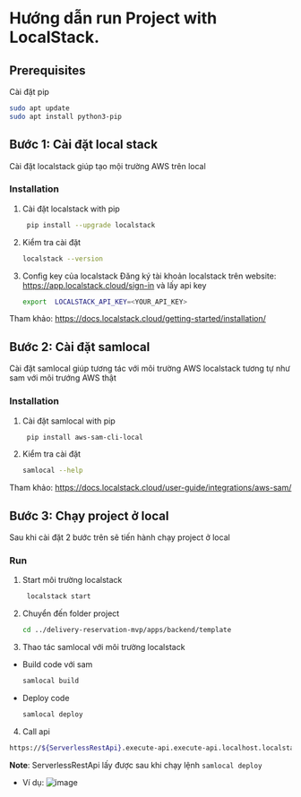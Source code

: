 # Hướng dẫn run Project with LocalStack.
## Prerequisites
Cài đặt pip
  ```sh
 sudo apt update
sudo apt install python3-pip
  ```
##  Bước 1: Cài đặt local stack
Cài đặt localstack giúp tạo mội trường AWS trên local

### Installation
1. Cài đặt localstack with pip
   ```sh
    pip install --upgrade localstack
   ```

2. Kiểm tra cài đặt
   ```sh
   localstack --version
   ```
3. Config key của localstack
Đăng ký tài khoản localstack trên website: https://app.localstack.cloud/sign-in và lấy api key
   ```sh
   export  LOCALSTACK_API_KEY=<YOUR_API_KEY>
   ```

Tham khảo: https://docs.localstack.cloud/getting-started/installation/
##  Bước 2: Cài đặt samlocal 
Cài đặt samlocal giúp tương tác với môi trường AWS localstack tương tự như sam với môi trướng AWS thật

### Installation
1. Cài đặt samlocal with pip
   ```sh
    pip install aws-sam-cli-local
   ```

2. Kiểm tra cài đặt
   ```sh
   samlocal --help
   ```
Tham khảo: https://docs.localstack.cloud/user-guide/integrations/aws-sam/
##  Bước 3: Chạy project ở local
Sau khi cài đặt 2 bước trên sẽ tiến hành chạy project ở local

###  Run
1. Start môi trường localstack
   ```sh
    localstack start
   ```

2. Chuyển đến  folder project
   ```sh
   cd ../delivery-reservation-mvp/apps/backend/template
   ```
 3. Thao tác samlocal với môi trường localstack 
 - Build code với sam
    ```sh
   samlocal build
   ```
 - Deploy code 
   ```sh
   samlocal deploy
   ```
 4. Call api 
   ```sh
   https://${ServerlessRestApi}.execute-api.execute-api.localhost.localstack.cloud:4566/Prod/${api}
   ```
  **Note**: ServerlessRestApi lấy được sau khi chạy lệnh `samlocal deploy`
- Ví dụ:
![image](https://github.com/luctq-3361/local-development-with-localstack-tutorial/assets/144312162/4ab2623a-98bd-489a-a580-568f0314b961)

